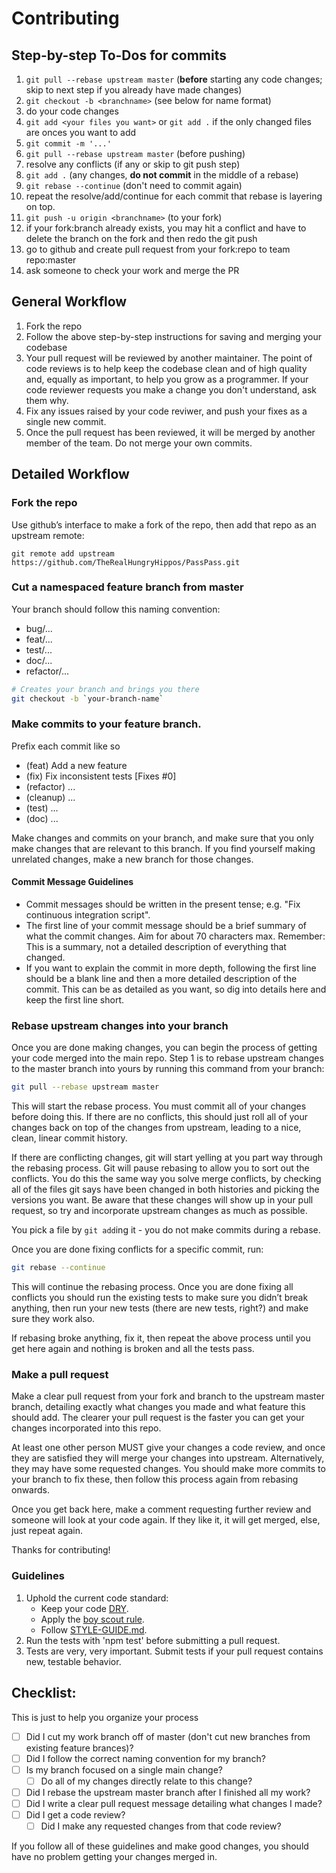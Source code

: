 # Contributing

## Step-by-step To-Dos for commits
1. `git pull --rebase upstream master` (**before** starting any code changes; skip to next step if you already have made changes)
1. `git checkout -b <branchname>` (see below for name format)
1. do your code changes
1. `git add <your files you want>` or `git add .` if the only changed files are onces you want to add
1. `git commit -m '...'`
1. `git pull --rebase upstream master` (before pushing)
1. resolve any conflicts (if any or skip to git push step)
1. `git add .` (any changes, **do not commit** in the middle of a rebase)
1. `git rebase --continue` (don't need to commit again)
1. repeat the resolve/add/continue for each commit that rebase is layering on top.
1. `git push -u origin <branchname>` (to your fork)
1. if your fork:branch already exists, you may hit a conflict and have to delete the branch on the fork and then redo the git push
1. go to github and create pull request from your fork:repo to team repo:master
1. ask someone to check your work and merge the PR

## General Workflow

1. Fork the repo
1. Follow the above step-by-step instructions for saving and merging your codebase
1. Your pull request will be reviewed by another maintainer. The point of code reviews is to help keep the codebase clean and of high quality and, equally as important, to help you grow as a programmer. If your code reviewer requests you make a change you don't understand, ask them why.
1. Fix any issues raised by your code reviwer, and push your fixes as a single new commit.
1. Once the pull request has been reviewed, it will be merged by another member of the team. Do not merge your own commits.

## Detailed Workflow

### Fork the repo

Use github’s interface to make a fork of the repo, then add that repo as an upstream remote:

```
git remote add upstream https://github.com/TheRealHungryHippos/PassPass.git
```

### Cut a namespaced feature branch from master

Your branch should follow this naming convention:
  - bug/...
  - feat/...
  - test/...
  - doc/...
  - refactor/...

```bash
# Creates your branch and brings you there
git checkout -b `your-branch-name`
```

### Make commits to your feature branch.

Prefix each commit like so
  - (feat) Add a new feature
  - (fix) Fix inconsistent tests [Fixes #0]
  - (refactor) ...
  - (cleanup) ...
  - (test) ...
  - (doc) ...

Make changes and commits on your branch, and make sure that you
only make changes that are relevant to this branch. If you find
yourself making unrelated changes, make a new branch for those
changes.

#### Commit Message Guidelines

- Commit messages should be written in the present tense; e.g. "Fix continuous integration script".
- The first line of your commit message should be a brief summary of what the commit changes. Aim for about 70 characters max. Remember: This is a summary, not a detailed description of everything that changed.
- If you want to explain the commit in more depth, following the first line should be a blank line and then a more detailed description of the commit. This can be as detailed as you want, so dig into details here and keep the first line short.

### Rebase upstream changes into your branch

Once you are done making changes, you can begin the process of getting
your code merged into the main repo. Step 1 is to rebase upstream
changes to the master branch into yours by running this command
from your branch:

```bash
git pull --rebase upstream master
```

This will start the rebase process. You must commit all of your changes
before doing this. If there are no conflicts, this should just roll all
of your changes back on top of the changes from upstream, leading to a
nice, clean, linear commit history.

If there are conflicting changes, git will start yelling at you part way
through the rebasing process. Git will pause rebasing to allow you to sort
out the conflicts. You do this the same way you solve merge conflicts,
by checking all of the files git says have been changed in both histories
and picking the versions you want. Be aware that these changes will show
up in your pull request, so try and incorporate upstream changes as much
as possible.

You pick a file by `git add`ing it - you do not make commits during a
rebase.

Once you are done fixing conflicts for a specific commit, run:

```bash
git rebase --continue
```

This will continue the rebasing process. Once you are done fixing all
conflicts you should run the existing tests to make sure you didn’t break
anything, then run your new tests (there are new tests, right?) and
make sure they work also.

If rebasing broke anything, fix it, then repeat the above process until
you get here again and nothing is broken and all the tests pass.

### Make a pull request

Make a clear pull request from your fork and branch to the upstream master
branch, detailing exactly what changes you made and what feature this
should add. The clearer your pull request is the faster you can get
your changes incorporated into this repo.

At least one other person MUST give your changes a code review, and once
they are satisfied they will merge your changes into upstream. Alternatively,
they may have some requested changes. You should make more commits to your
branch to fix these, then follow this process again from rebasing onwards.

Once you get back here, make a comment requesting further review and
someone will look at your code again. If they like it, it will get merged,
else, just repeat again.

Thanks for contributing!

### Guidelines

1. Uphold the current code standard:
    - Keep your code [DRY](https://en.wikipedia.org/wiki/Don%27t_repeat_yourself).
    - Apply the [boy scout rule](http://www.informit.com/articles/article.aspx?p=1235624&seqNum=6).
    - Follow [STYLE-GUIDE.md](STYLE-GUIDE.md).
1. Run the tests with 'npm test' before submitting a pull request.
1. Tests are very, very important. Submit tests if your pull request contains
   new, testable behavior.

## Checklist:

This is just to help you organize your process

- [ ] Did I cut my work branch off of master (don't cut new branches from existing feature brances)?
- [ ] Did I follow the correct naming convention for my branch?
- [ ] Is my branch focused on a single main change?
  - [ ] Do all of my changes directly relate to this change?
- [ ] Did I rebase the upstream master branch after I finished all my
  work?
- [ ] Did I write a clear pull request message detailing what changes I made?
- [ ] Did I get a code review?
  - [ ] Did I make any requested changes from that code review?

If you follow all of these guidelines and make good changes, you should have
no problem getting your changes merged in.


<!-- Links -->
[style guide]: https://github.com/reactorcore/style-guide